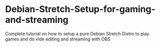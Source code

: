 # Debian-Stretch-Setup-for-gaming-and-streaming
Complete tutorial on how to setup a pure Debian Stretch Distro to play games and do vide editing and streaming with OBS
